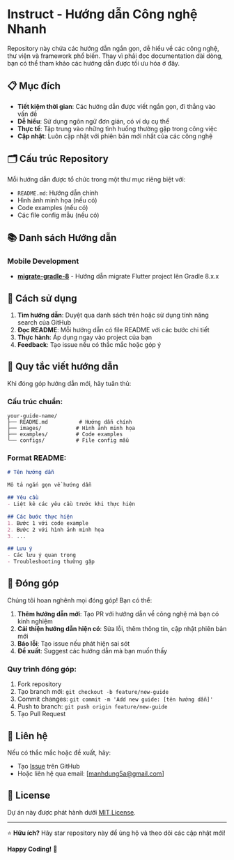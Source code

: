 # Instruct - Hướng dẫn Công nghệ Nhanh

Repository này chứa các hướng dẫn ngắn gọn, dễ hiểu về các công nghệ, thư viện và framework phổ biến. Thay vì phải đọc documentation dài dòng, bạn có thể tham khảo các hướng dẫn được tối ưu hóa ở đây.

## 📋 Mục đích

- **Tiết kiệm thời gian**: Các hướng dẫn được viết ngắn gọn, đi thẳng vào vấn đề
- **Dễ hiểu**: Sử dụng ngôn ngữ đơn giản, có ví dụ cụ thể
- **Thực tế**: Tập trung vào những tình huống thường gặp trong công việc
- **Cập nhật**: Luôn cập nhật với phiên bản mới nhất của các công nghệ

## 🗂️ Cấu trúc Repository

Mỗi hướng dẫn được tổ chức trong một thư mục riêng biệt với:
- `README.md`: Hướng dẫn chính
- Hình ảnh minh họa (nếu có)
- Code examples (nếu có)
- Các file config mẫu (nếu có)

## 📚 Danh sách Hướng dẫn

### Mobile Development
- [**migrate-gradle-8**](./migrate-gradle-8/) - Hướng dẫn migrate Flutter project lên Gradle 8.x.x

## 🚀 Cách sử dụng

1. **Tìm hướng dẫn**: Duyệt qua danh sách trên hoặc sử dụng tính năng search của GitHub
2. **Đọc README**: Mỗi hướng dẫn có file README với các bước chi tiết
3. **Thực hành**: Áp dụng ngay vào project của bạn
4. **Feedback**: Tạo issue nếu có thắc mắc hoặc góp ý

## 🔧 Quy tắc viết hướng dẫn

Khi đóng góp hướng dẫn mới, hãy tuân thủ:

### Cấu trúc chuẩn:
```
your-guide-name/
├── README.md          # Hướng dẫn chính
├── images/           # Hình ảnh minh họa
├── examples/         # Code examples
└── configs/          # File config mẫu
```

### Format README:
```markdown
# Tên hướng dẫn

Mô tả ngắn gọn về hướng dẫn

## Yêu cầu
- Liệt kê các yêu cầu trước khi thực hiện

## Các bước thực hiện
1. Bước 1 với code example
2. Bước 2 với hình ảnh minh họa
3. ...

## Lưu ý
- Các lưu ý quan trọng
- Troubleshooting thường gặp
```

## 🤝 Đóng góp

Chúng tôi hoan nghênh mọi đóng góp! Bạn có thể:

1. **Thêm hướng dẫn mới**: Tạo PR với hướng dẫn về công nghệ mà bạn có kinh nghiệm
2. **Cải thiện hướng dẫn hiện có**: Sửa lỗi, thêm thông tin, cập nhật phiên bản mới
3. **Báo lỗi**: Tạo issue nếu phát hiện sai sót
4. **Đề xuất**: Suggest các hướng dẫn mà bạn muốn thấy

### Quy trình đóng góp:
1. Fork repository
2. Tạo branch mới: `git checkout -b feature/new-guide`
3. Commit changes: `git commit -m 'Add new guide: [tên hướng dẫn]'`
4. Push to branch: `git push origin feature/new-guide`
5. Tạo Pull Request

## 📧 Liên hệ

Nếu có thắc mắc hoặc đề xuất, hãy:
- Tạo [Issue](../../issues) trên GitHub
- Hoặc liên hệ qua email: [manhdung5a@gmail.com]

## 📄 License

Dự án này được phát hành dưới [MIT License](LICENSE).

---

⭐ **Hữu ích?** Hãy star repository này để ủng hộ và theo dõi các cập nhật mới!

**Happy Coding!** 🚀
